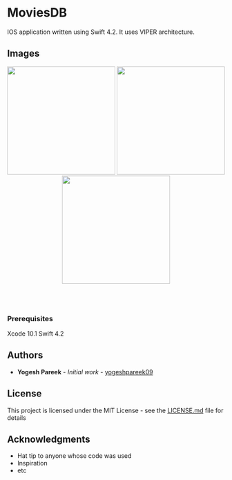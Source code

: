 # MoviesDB

IOS application written using Swift 4.2. It uses VIPER architecture.

## Images

<p align="center">
<img src="https://github.com/yogeshpareek09/TheMovies/blob/master/Images/ScreenShot_1.png" width="250">
<img src="https://github.com/yogeshpareek09/TheMovies/blob/master/Images/ScreenShot_2.png" width="250">
<img src="https://github.com/yogeshpareek09/TheMovies/blob/master/Images/ScreenShot_3.png" width="250">
</p>
<br/><br/>

### Prerequisites

Xcode 10.1
Swift 4.2

## Authors

* **Yogesh Pareek** - *Initial work* - [yogeshpareek09](https://github.com/yogeshpareek09)

## License

This project is licensed under the MIT License - see the [LICENSE.md](LICENSE.md) file for details

## Acknowledgments

* Hat tip to anyone whose code was used
* Inspiration
* etc


